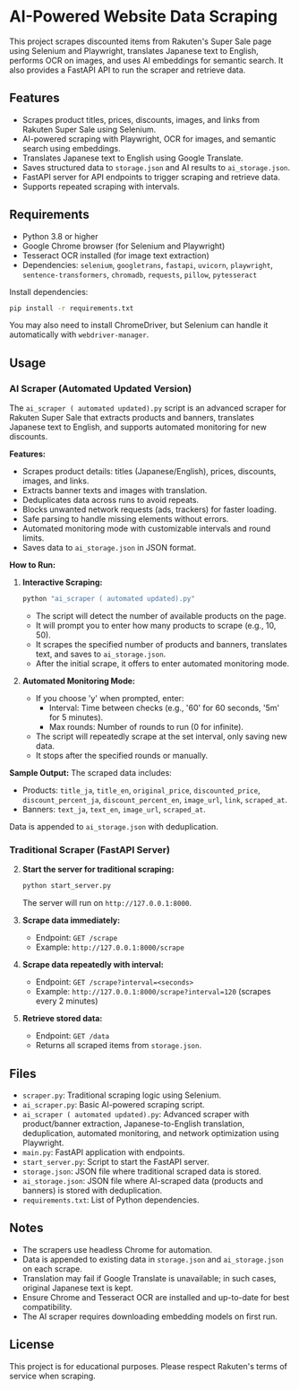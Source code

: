 # AI-Powered Website Data Scraping

This project scrapes discounted items from Rakuten's Super Sale page using Selenium and Playwright, translates Japanese text to English, performs OCR on images, and uses AI embeddings for semantic search. It also provides a FastAPI API to run the scraper and retrieve data.

## Features

- Scrapes product titles, prices, discounts, images, and links from Rakuten Super Sale using Selenium.
- AI-powered scraping with Playwright, OCR for images, and semantic search using embeddings.
- Translates Japanese text to English using Google Translate.
- Saves structured data to `storage.json` and AI results to `ai_storage.json`.
- FastAPI server for API endpoints to trigger scraping and retrieve data.
- Supports repeated scraping with intervals.

## Requirements

- Python 3.8 or higher
- Google Chrome browser (for Selenium and Playwright)
- Tesseract OCR installed (for image text extraction)
- Dependencies: `selenium`, `googletrans`, `fastapi`, `uvicorn`, `playwright`, `sentence-transformers`, `chromadb`, `requests`, `pillow`, `pytesseract`

Install dependencies:

```bash
pip install -r requirements.txt
```

You may also need to install ChromeDriver, but Selenium can handle it automatically with `webdriver-manager`.

## Usage

### AI Scraper (Automated Updated Version)

The `ai_scraper ( automated updated).py` script is an advanced scraper for Rakuten Super Sale that extracts products and banners, translates Japanese text to English, and supports automated monitoring for new discounts.

**Features:**
- Scrapes product details: titles (Japanese/English), prices, discounts, images, and links.
- Extracts banner texts and images with translation.
- Deduplicates data across runs to avoid repeats.
- Blocks unwanted network requests (ads, trackers) for faster loading.
- Safe parsing to handle missing elements without errors.
- Automated monitoring mode with customizable intervals and round limits.
- Saves data to `ai_storage.json` in JSON format.

**How to Run:**

1. **Interactive Scraping:**

    ```bash
    python "ai_scraper ( automated updated).py"
    ```

    - The script will detect the number of available products on the page.
    - It will prompt you to enter how many products to scrape (e.g., 10, 50).
    - It scrapes the specified number of products and banners, translates text, and saves to `ai_storage.json`.
    - After the initial scrape, it offers to enter automated monitoring mode.

2. **Automated Monitoring Mode:**

    - If you choose 'y' when prompted, enter:
      - Interval: Time between checks (e.g., '60' for 60 seconds, '5m' for 5 minutes).
      - Max rounds: Number of rounds to run (0 for infinite).
    - The script will repeatedly scrape at the set interval, only saving new data.
    - It stops after the specified rounds or manually.

**Sample Output:**
The scraped data includes:
- Products: `title_ja`, `title_en`, `original_price`, `discounted_price`, `discount_percent_ja`, `discount_percent_en`, `image_url`, `link`, `scraped_at`.
- Banners: `text_ja`, `text_en`, `image_url`, `scraped_at`.

Data is appended to `ai_storage.json` with deduplication.

### Traditional Scraper (FastAPI Server)

2. **Start the server for traditional scraping:**

    ```bash
    python start_server.py
    ```

    The server will run on `http://127.0.0.1:8000`.

3. **Scrape data immediately:**

    - Endpoint: `GET /scrape`
    - Example: `http://127.0.0.1:8000/scrape`

4. **Scrape data repeatedly with interval:**

    - Endpoint: `GET /scrape?interval=<seconds>`
    - Example: `http://127.0.0.1:8000/scrape?interval=120` (scrapes every 2 minutes)

5. **Retrieve stored data:**

    - Endpoint: `GET /data`
    - Returns all scraped items from `storage.json`.

## Files

- `scraper.py`: Traditional scraping logic using Selenium.
- `ai_scraper.py`: Basic AI-powered scraping script.
- `ai_scraper ( automated updated).py`: Advanced scraper with product/banner extraction, Japanese-to-English translation, deduplication, automated monitoring, and network optimization using Playwright.
- `main.py`: FastAPI application with endpoints.
- `start_server.py`: Script to start the FastAPI server.
- `storage.json`: JSON file where traditional scraped data is stored.
- `ai_storage.json`: JSON file where AI-scraped data (products and banners) is stored with deduplication.
- `requirements.txt`: List of Python dependencies.

## Notes

- The scrapers use headless Chrome for automation.
- Data is appended to existing data in `storage.json` and `ai_storage.json` on each scrape.
- Translation may fail if Google Translate is unavailable; in such cases, original Japanese text is kept.
- Ensure Chrome and Tesseract OCR are installed and up-to-date for best compatibility.
- The AI scraper requires downloading embedding models on first run.

## License

This project is for educational purposes. Please respect Rakuten's terms of service when scraping.